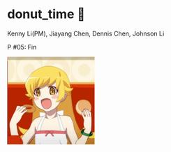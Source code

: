 # donut_time 🍩
Kenny Li(PM), Jiayang Chen, Dennis Chen, Johnson Li

P #05: Fin

![shinobu](./shinobu.png)
